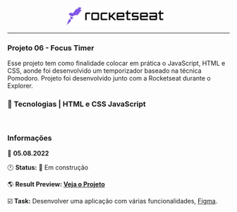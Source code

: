 <div align="center">
<img width="220px" src="https://raw.githubusercontent.com/Rocketseat/awesome/master/assets/logo_rocketseat.png" alt="">&nbsp;&nbsp;&nbsp;
<img width="150px" src="https://www.rocketseat.com.br/_next/image?url=%2Fassets%2Flogos%2Fexplorer.svg&w=256&q=75"  alt="">
</div>

---
### Projeto 06 - Focus Timer
<p>
Esse projeto tem como finalidade colocar em prática o JavaScript, HTML e CSS, aonde foi desenvolvido um temporizador baseado na técnica Pomodoro. Projeto foi desenvolvido junto com a Rocketseat durante o Explorer. <br/>
<h3>
🧪 Tecnologias | <b>HTML</b> e <b>CSS</b> <b>JavaScript</b>
</h3> 

</p>
<img  src="https://i.imgur.com/NxvOM7n.png"  alt="">

### Informações
📅 **05.08.2022**

🕛 **Status:** 🚧 Em construção

🌎 **Result Preview: [Veja o Projeto](https://viniciusoliver-stack.github.io/Rocketseat-Explorer/projeto-06/)**

☑️ **Task:** Desenvolver uma aplicação com várias funcionalidades, [Figma](https://www.figma.com/file/pwQZbccOJitIJrkW8guz0q/Stage-05---Dark-Mode-FocusTimer-(Copy)?node-id=0%3A1).
